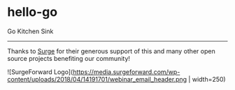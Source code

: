 # hello-go
Go Kitchen Sink


__________

Thanks to [Surge](https://www.surgeforward.com/) for their generous support of this and many other open source projects benefiting our community!

![SurgeForward Logo](https://media.surgeforward.com/wp-content/uploads/2018/04/14191701/webinar_email_header.png | width=250)
